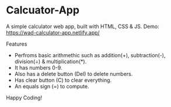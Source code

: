 # Calcuator-App
A simple calculator web app, built with HTML, CSS & JS.
Demo: https://wad-calculator-app.netlify.app/

Features

* Perfroms basic arithmethic such as addition(+), subtraction(-), division(÷) & multiplication(*).
* It has numbers 0-9.
* Also has a delete button (Del) to delete numbers.
* Has clear button (C) to clear everything.
* An equals sign (=) to compute.

Happy Coding!
